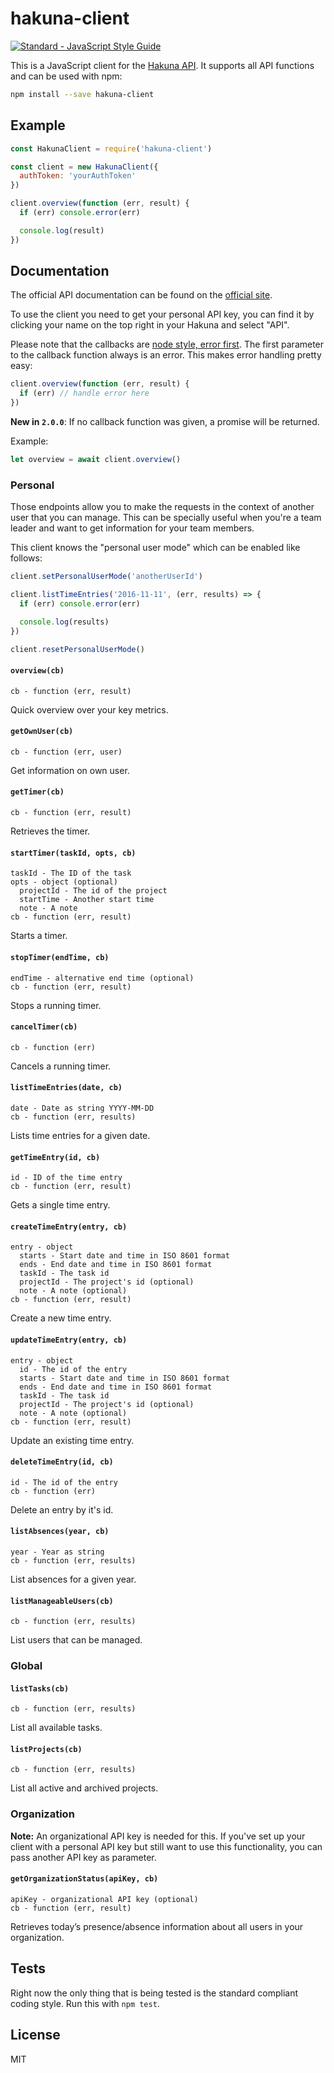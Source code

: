 # hakuna-client

[![Standard - JavaScript Style Guide](https://img.shields.io/badge/code%20style-standard-brightgreen.svg)](http://standardjs.com/)

This is a JavaScript client for the [Hakuna API](https://www.hakuna.ch/docs). It
supports all API functions and can be used with npm:

```bash
npm install --save hakuna-client
```

## Example

```javascript
const HakunaClient = require('hakuna-client')

const client = new HakunaClient({
  authToken: 'yourAuthToken'
})

client.overview(function (err, result) {
  if (err) console.error(err)

  console.log(result)
})
```

## Documentation

The official API documentation can be found on the [official site](https://www.hakuna.ch/docs).

To use the client you need to get your personal API key, you can find it by
clicking your name on the top right in your Hakuna and select "API".

Please note that the callbacks are [node style, error first](http://fredkschott.com/post/2014/03/understanding-error-first-callbacks-in-node-js/).
The first parameter to the callback function always is an error. This makes
error handling pretty easy:

```javascript
client.overview(function (err, result) {
  if (err) // handle error here
})
```

**New in `2.0.0`**: If no callback function was given, a promise will be returned.

Example:

```javascript
let overview = await client.overview()
```

### Personal

Those endpoints allow you to make the requests in the context of another user
that you can manage. This can be specially useful when you're a team leader and
want to get information for your team members.

This client knows the "personal user mode" which can be enabled like follows:

```javascript
client.setPersonalUserMode('anotherUserId')

client.listTimeEntries('2016-11-11', (err, results) => {
  if (err) console.error(err)

  console.log(results)
})

client.resetPersonalUserMode()
```

#### `overview(cb)`

```
cb - function (err, result)
```

Quick overview over your key metrics.

#### `getOwnUser(cb)`

```
cb - function (err, user)
```

Get information on own user.

#### `getTimer(cb)`

```
cb - function (err, result)
```

Retrieves the timer.

#### `startTimer(taskId, opts, cb)`

```
taskId - The ID of the task
opts - object (optional)
  projectId - The id of the project
  startTime - Another start time
  note - A note
cb - function (err, result)
```

Starts a timer.

#### `stopTimer(endTime, cb)`

```
endTime - alternative end time (optional)
cb - function (err, result)
```

Stops a running timer.

#### `cancelTimer(cb)`

```
cb - function (err)
```

Cancels a running timer.

#### `listTimeEntries(date, cb)`

```
date - Date as string YYYY-MM-DD
cb - function (err, results)
```

Lists time entries for a given date.

#### `getTimeEntry(id, cb)`

```
id - ID of the time entry
cb - function (err, result)
```

Gets a single time entry.

#### `createTimeEntry(entry, cb)`

```
entry - object
  starts - Start date and time in ISO 8601 format
  ends - End date and time in ISO 8601 format
  taskId - The task id
  projectId - The project's id (optional)
  note - A note (optional)
cb - function (err, result)
```

Create a new time entry.

#### `updateTimeEntry(entry, cb)`

```
entry - object
  id - The id of the entry
  starts - Start date and time in ISO 8601 format
  ends - End date and time in ISO 8601 format
  taskId - The task id
  projectId - The project's id (optional)
  note - A note (optional)
cb - function (err, result)
```

Update an existing time entry.

#### `deleteTimeEntry(id, cb)`

```
id - The id of the entry
cb - function (err)
```

Delete an entry by it's id.

#### `listAbsences(year, cb)`

```
year - Year as string
cb - function (err, results)
```

List absences for a given year.

#### `listManageableUsers(cb)`

```
cb - function (err, results)
```

List users that can be managed.

### Global

#### `listTasks(cb)`

```
cb - function (err, results)
```

List all available tasks.

#### `listProjects(cb)`

```
cb - function (err, results)
```

List all active and archived projects.

### Organization

**Note:** An organizational API key is needed for this. If you've set up your
client with a personal API key but still want to use this functionality, you can
pass another API key as parameter.

#### `getOrganizationStatus(apiKey, cb)`

```
apiKey - organizational API key (optional)
cb - function (err, result)
```

Retrieves today’s presence/absence information about all users in your
organization.

## Tests

Right now the only thing that is being tested is the standard compliant coding
style. Run this with `npm test`.

## License

MIT
